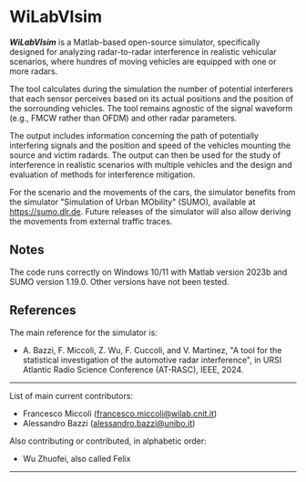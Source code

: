 # WiLabVIsim

**_WiLabVIsim_** is a Matlab-based open-source simulator, specifically designed for analyzing radar-to-radar interference in realistic vehicular scenarios, where hundres of moving vehicles are equipped with one or more radars. 

The tool calculates during the simulation the number of potential interferers that each sensor perceives based on its actual positions and the position of the sorrounding vehicles. 
The tool remains agnostic of the signal waveform (e.g., FMCW rather than OFDM) and other radar parameters.

The output includes information concerning the path of potentially interfering signals and the position and speed of the vehicles mounting the source and victim radards.
The output can then be used for the study of interference in realistic scenarios with multiple vehicles and the design and evaluation of methods for interference mitigation.

For the scenario and the movements of the cars, the simulator benefits from the simulator "Simulation of Urban MObility" (SUMO), available at https://sumo.dlr.de.
Future releases of the simulator will also allow deriving the movements from external traffic traces.

## Notes
The code runs correctly on Windows 10/11 with Matlab version 2023b and SUMO version 1.19.0. Other versions have not been tested.

## References
The main reference for the simulator is:

- A. Bazzi, F. Miccoli, Z. Wu, F. Cuccoli, and V. Martinez, "A tool for
  the statistical investigation of the automotive radar interference", in URSI
  Atlantic Radio Science Conference (AT-RASC), IEEE, 2024.

-------------------------------------------------------------
List of main current contributors:
- Francesco Miccoli (francesco.miccoli@wilab.cnit.it)
- Alessandro Bazzi (alessandro.bazzi@unibo.it)

Also contributing or contributed, in alphabetic order:
- Wu Zhuofei, also called Felix
-------------------------------------------------------------
